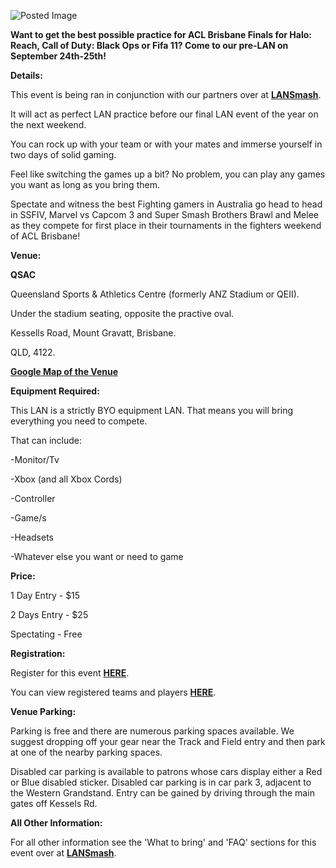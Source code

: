 ![Posted Image](http://i282.photobucket.com/albums/kk259/ilt12/brislanPRELAN.jpg)





**Want to get the best possible practice for ACL Brisbane Finals for Halo: Reach, Call of Duty: Black Ops or Fifa 11? Come to our pre-LAN on September 24th-25th!**





**Details:**

This event is being ran in conjunction with our partners over at 
**[LANSmash](http://www.lansmash.com/springsmash2011/)**.


It will act as perfect LAN practice before our final LAN event of the year on the next weekend.


You can rock up with your team or with your mates and immerse yourself in two days of solid gaming.


Feel like switching the games up a bit? No problem, you can play any games you want as long as you bring them.


Spectate and witness the best Fighting gamers in Australia go head to head in SSFIV, Marvel vs Capcom 3 and Super Smash Brothers Brawl and Melee as they compete for first place in their tournaments in the fighters weekend of ACL Brisbane! 






**Venue:**


**QSAC**


Queensland Sports & Athletics Centre (formerly ANZ Stadium or QEII).


Under the stadium seating, opposite the practive oval.


Kessells Road, Mount Gravatt, Brisbane.


QLD, 4122.






[**Google Map of the Venue**](http://maps.google.com/maps/ms?ie=UTF8&hl=en&t=h&msa=0&msid=117572528660067258928.000459a54147c9bfd56b0&ll=-27.559232,153.061894&spn=0.004566,0.006866&z=17&source=embed)





**Equipment Required:**

This LAN is a strictly BYO equipment LAN. That means you will bring everything you need to compete.





That can include:


-Monitor/Tv


-Xbox (and all Xbox Cords)


-Controller


-Game/s


-Headsets


-Whatever else you want or need to game






**Price:**

1 Day Entry - $15


2 Days Entry - $25


Spectating - Free






**Registration:**

Register for this event 
**[HERE](http://registration.aclpro.com.au/?e=32)**.





You can view registered teams and players 
**[HERE](http://www.aclpro.com.au/2011/events/brisbane/bris-prelan-rego)**.






**Venue Parking:**

Parking is free and there are numerous parking spaces available. We suggest dropping off your gear near the Track and Field entry and then park at one of the nearby parking spaces.


Disabled car parking is available to patrons whose cars display either a Red or Blue disabled sticker. Disabled car parking is in car park 3, adjacent to the Western Grandstand. Entry can be gained by driving through the main gates off Kessels Rd.






**All Other Information:**

For all other information see the 'What to bring' and 'FAQ' sections for this event over at 
**[LANSmash](http://www.lansmash.com/springsmash2011/)**.